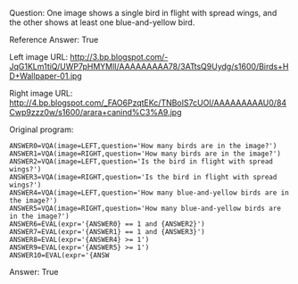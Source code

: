 Question: One image shows a single bird in flight with spread wings, and the other shows at least one blue-and-yellow bird.

Reference Answer: True

Left image URL: http://3.bp.blogspot.com/-JqG1KLm1tiQ/UWP7pHMYMlI/AAAAAAAAA78/3ATtsQ9Uydg/s1600/Birds+HD+Wallpaper-01.jpg

Right image URL: http://4.bp.blogspot.com/_FAO6PzqtEKc/TNBoIS7cUOI/AAAAAAAAAU0/84Cwp9zzz0w/s1600/arara+canind%C3%A9.jpg

Original program:

```
ANSWER0=VQA(image=LEFT,question='How many birds are in the image?')
ANSWER1=VQA(image=RIGHT,question='How many birds are in the image?')
ANSWER2=VQA(image=LEFT,question='Is the bird in flight with spread wings?')
ANSWER3=VQA(image=RIGHT,question='Is the bird in flight with spread wings?')
ANSWER4=VQA(image=LEFT,question='How many blue-and-yellow birds are in the image?')
ANSWER5=VQA(image=RIGHT,question='How many blue-and-yellow birds are in the image?')
ANSWER6=EVAL(expr='{ANSWER0} == 1 and {ANSWER2}')
ANSWER7=EVAL(expr='{ANSWER1} == 1 and {ANSWER3}')
ANSWER8=EVAL(expr='{ANSWER4} >= 1')
ANSWER9=EVAL(expr='{ANSWER5} >= 1')
ANSWER10=EVAL(expr='{ANSW
```
Answer: True

